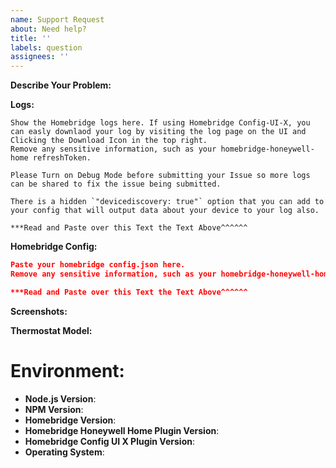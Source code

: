 ```yaml
---
name: Support Request
about: Need help?
title: ''
labels: question
assignees: ''
---
```


<!-- You must use the issue template below when submitting a support request -->

**Describe Your Problem:**

<!-- A clear and concise description of what problem you are trying to solve. -->

**Logs:**

<!-- Support requests that do not contain logs may be closed without warning. -->

```
Show the Homebridge logs here. If using Homebridge Config-UI-X, you can easly downlaod your log by visiting the log page on the UI and Clicking the Download Icon in the top right.
Remove any sensitive information, such as your homebridge-honeywell-home refreshToken.

Please Turn on Debug Mode before submitting your Issue so more logs can be shared to fix the issue being submitted.

There is a hidden `"devicediscovery: true"` option that you can add to your config that will output data about your device to your log also.

***Read and Paste over this Text the Text Above^^^^^^
```

**Homebridge Config:**

```json
Paste your homebridge config.json here.
Remove any sensitive information, such as your homebridge-honeywell-home consumerKey/ consumerSecret / refreshToken.

***Read and Paste over this Text the Text Above^^^^^^
```

**Screenshots:**

<!-- If applicable, add screenshots to help explain your problem. -->

**Thermostat Model:**

<!-- Provide your Thermostat Model. -->

# **Environment:**

- **Node.js Version**: <!-- node -v -->
- **NPM Version**: <!-- npm -v -->
- **Homebridge Version**: <!-- homebridge -V -->
- **Homebridge Honeywell Home Plugin Version**:
- **Homebridge Config UI X Plugin Version**:
- **Operating System**: <!-- Raspbian / Ubuntu / Debian / Windows / macOS / Docker -->

<!-- Click the "Preview" tab before you submit to ensure the formatting is correct. -->
